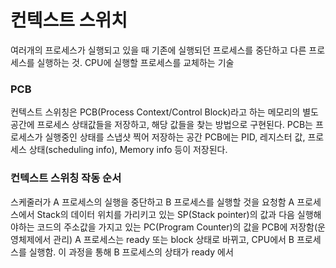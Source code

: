 # 컨텍스트 스위치

여러개의 프로세스가 실행되고 있을 때 기존에 실행되던 프로세스를 중단하고 다른 프로세스를 실행하는 것. 
CPU에 실행할 프로세스를 교체하는 기술

### PCB
컨텍스트 스위칭은 PCB(Process Context/Control Block)라고 하는 메모리의 별도 공간에 프로세스 상태값들을 저장하고, 해당 값들을 찾는 방법으로 구현된다.
PCB는 프로세스가 실행중인 상태를 스냅샷 찍어 저장하는 공간
PCB에는 PID, 레지스터 값, 프로세스 상태(scheduling info), Memory info 등이 저장된다.

### 컨텍스트 스위칭 작동 순서
스케줄러가 A 프로세스의 실행을 중단하고 B 프로세스를 실행할 것을 요청함
A 프로세스에서 Stack의 데이터 위치를 가리키고 있는 SP(Stack pointer)의 값과 다음 실행해야하는 코드의 주소값을 가지고 있는 PC(Program Counter)의 값을 PCB에 저장함(운영체제에서 관리)
A 프로세스는 ready 또는 block 상태로 바뀌고, CPU에서 B 프로세스를 실행함. 이 과정을 통해 B 프로세스의 상태가 ready 에서 
